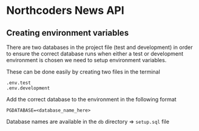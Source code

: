 # Northcoders News API

## Creating environment variables

There are two databases in the project file (test and development) in order to ensure the correct database runs when either a test or development environment is chosen we need to setup environment variables.

These can be done easily by creating two files in the terminal

```
.env.test
.env.development
```

Add the correct database to the environment in the following format

```
PGDATABASE=<database_name_here>
```

Database names are available in the `db` directory => `setup.sql` file
